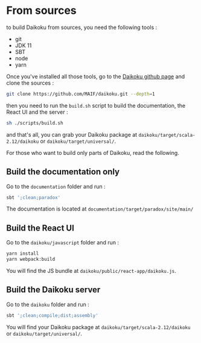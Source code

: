 # From sources

to build Daikoku from sources, you need the following tools :

* git
* JDK 11
* SBT
* node
* yarn

Once you've installed all those tools, go to the [Daikoku github page](https://github.com/MAIF/daikoku) and clone the sources :

```sh
git clone https://github.com/MAIF/daikoku.git --depth=1
```

then you need to run the `build.sh` script to build the documentation, the React UI and the server :

```sh
sh ./scripts/build.sh
```

and that's all, you can grab your Daikoku package at `daikoku/target/scala-2.12/daikoku` or `daikoku/target/universal/`.

For those who want to build only parts of Daikoku, read the following.

## Build the documentation only

Go to the `documentation` folder and run :

```sh
sbt ';clean;paradox'
```

The documentation is located at `documentation/target/paradox/site/main/`

## Build the React UI

Go to the `daikoku/javascript` folder and run :

```sh
yarn install
yarn webpack:build
```

You will find the JS bundle at `daikoku/public/react-app/daikoku.js`.

## Build the Daikoku server

Go to the `daikoku` folder and run :

```sh
sbt ';clean;compile;dist;assembly'
```

You will find your Daikoku package at `daikoku/target/scala-2.12/daikoku` or `daikoku/target/universal/`.
